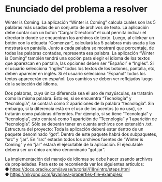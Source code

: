 # Enunciado del problema a resolver

Winter is Coming: La aplicación “Winter is Coming” calcula cuales son las 5 palabras más usadas de un
conjunto de archivos de texto. La aplicación debe contar con un botón “Cargar Directorio” el cual permita indicar
el directorio donde se encuentran los archivos de texto. Luego, al clickear un botón con la etiqueta “Comenzar”,
calculará las 5 palabras más usada y las mostrará en pantalla. Junto a cada palabra se mostrará que
porcentaje, de todas las palabras contadas, representa esa palabra. La aplicación “Winter is Coming” también
tendrá una opción para elegir el idioma de los textos que aparezcan en pantalla, las opciones deben ser
“Español” e “Inglés”. Si el usuario selecciona “Inglés” todos los textos de los botones, pantalla, etc, deben
aparecer en inglés. Si el usuario selecciona “Español” todos los textos aparecerán en español. Los cambios se
deben ver reflejados luego de la selección del idioma.

Dos palabras, cuya única diferencia sea el uso de mayúsculas, se tratarán como la misma palabra. Esto es, si
se encuentra “Tecnología” y “tecnología”, se contará como 2 apariciones de la palabra “tecnología”. Sin
embargo, si la diferencia está en el uso de los acentos (o no uso), se tratarán como palabras diferentes. Por
ejemplo, si se tiene “Tecnología” y “tecnologia”, esto contará como 1 aparición de “Tecnología” y 1 aparición de
“tecnología”. Sólo se deberán tener en cuenta archivos con extensión .txt.
Estructura del proyecto: Toda la aplicación deberá estar dentro de un paquete denominado “got”. Dentro de
este paquete habrá dos subpaquetes, “src” y “jar”. En “src” estarán todos los archivos fuentes de “Winter is
Coming” y en “jar” estará el ejecutable de la aplicación. El ejecutable deberá ser un único archivo denominado
“got.jar”.

La implementación del manejo de idiomas se debe hacer usando archivos de propiedades. Para esto se
recomienda ver los siguientes artículos:  
● https://docs.oracle.com/javase/tutorial/i18n/intro/steps.html  
● https://mkyong.com/java/java-properties-file-examples/
